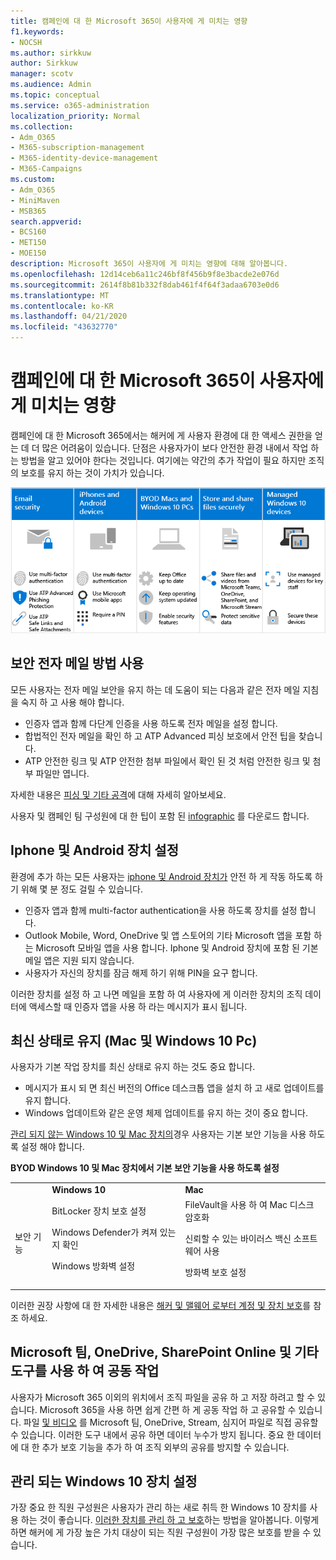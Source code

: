 ```yaml
---
title: 캠페인에 대 한 Microsoft 365이 사용자에 게 미치는 영향
f1.keywords:
- NOCSH
ms.author: sirkkuw
author: Sirkkuw
manager: scotv
ms.audience: Admin
ms.topic: conceptual
ms.service: o365-administration
localization_priority: Normal
ms.collection:
- Adm_O365
- M365-subscription-management
- M365-identity-device-management
- M365-Campaigns
ms.custom:
- Adm_O365
- MiniMaven
- MSB365
search.appverid:
- BCS160
- MET150
- MOE150
description: Microsoft 365이 사용자에 게 미치는 영향에 대해 알아봅니다.
ms.openlocfilehash: 12d14ceb6a11c246bf8f456b9f8e3bacde2e076d
ms.sourcegitcommit: 2614f8b81b332f8dab461f4f64f3adaa6703e0d6
ms.translationtype: MT
ms.contentlocale: ko-KR
ms.lasthandoff: 04/21/2020
ms.locfileid: "43632770"
---
```

# <a name="how-microsoft-365-for-campaigns-affects-your-users"></a>캠페인에 대 한 Microsoft 365이 사용자에 게 미치는 영향

캠페인에 대 한 Microsoft 365에서는 해커에 게 사용자 환경에 대 한 액세스 권한을 얻는 데 더 많은 어려움이 있습니다. 단점은 사용자가이 보다 안전한 환경 내에서 작업 하는 방법을 알고 있어야 한다는 것입니다. 여기에는 약간의 추가 작업이 필요 하지만 조직의 보호를 유지 하는 것이 가치가 있습니다.

![Iphone, Android 장치, Mac, Windows 10, 공유 및 주요 직원에 대해 아래에서 주요 요점을 요약 하는 그림](../media/M365-democracy-Users_700px.png)

## <a name="use-secure-email-practices"></a>보안 전자 메일 방법 사용
모든 사용자는 전자 메일 보안을 유지 하는 데 도움이 되는 다음과 같은 전자 메일 지침을 숙지 하 고 사용 해야 합니다.
- 인증자 앱과 함께 다단계 인증을 사용 하도록 전자 메일을 설정 합니다.
- 합법적인 전자 메일을 확인 하 고 ATP Advanced 피싱 보호에서 안전 팁을 찾습니다.
- ATP 안전한 링크 및 ATP 안전한 첨부 파일에서 확인 된 것 처럼 안전한 링크 및 첨부 파일만 엽니다.

자세한 내용은 [피싱 및 기타 공격](m365-campaigns-phishing-and-attacks.md)에 대해 자세히 알아보세요. 

사용자 및 캠페인 팀 구성원에 대 한 팁이 포함 된 [infographic](m365-campaigns-protect-campaign-infographic.md) 를 다운로드 합니다.

## <a name="set-up-iphones-and-android-devices"></a>Iphone 및 Android 장치 설정
환경에 추가 하는 모든 사용자는 [iphone 및 Android 장치가](../business/set-up-mobile-devices.md?toc=%2Fmicrosoft-365%2Fcampaigns%2Ftoc.json) 안전 하 게 작동 하도록 하기 위해 몇 분 정도 걸릴 수 있습니다.
- 인증자 앱과 함께 multi-factor authentication을 사용 하도록 장치를 설정 합니다.
- Outlook Mobile, Word, OneDrive 및 앱 스토어의 기타 Microsoft 앱을 포함 하는 Microsoft 모바일 앱을 사용 합니다. Iphone 및 Android 장치에 포함 된 기본 메일 앱은 지원 되지 않습니다. 
- 사용자가 자신의 장치를 잠금 해제 하기 위해 PIN을 요구 합니다.

이러한 장치를 설정 하 고 나면 메일을 포함 하 여 사용자에 게 이러한 장치의 조직 데이터에 액세스할 때 인증자 앱을 사용 하 라는 메시지가 표시 됩니다. 

## <a name="keep-byod-macs-and-windows-10-pcs-fresh"></a>최신 상태로 유지 (Mac 및 Windows 10 Pc) 
사용자가 기본 작업 장치를 최신 상태로 유지 하는 것도 중요 합니다.
- 메시지가 표시 되 면 최신 버전의 Office 데스크톱 앱을 설치 하 고 새로 업데이트를 유지 합니다. 
- Windows 업데이트와 같은 운영 체제 업데이트를 유지 하는 것이 중요 합니다.

[관리 되지 않는 Windows 10 및 Mac 장치의](m365-campaigns-protect-pcs-macs.md)경우 사용자는 기본 보안 기능을 사용 하도록 설정 해야 합니다.

**BYOD Windows 10 및 Mac 장치에서 기본 보안 기능을 사용 하도록 설정**

||||
|:-----|:-----|:------|
||**Windows 10**|**Mac**|
|보안 기능|BitLocker 장치 보호 설정<p><p> Windows Defender가 켜져 있는지 확인 <p>Windows 방화벽 설정| FileVault을 사용 하 여 Mac 디스크 암호화 <p><p>신뢰할 수 있는 바이러스 백신 소프트웨어 사용 <p>방화벽 보호 설정|

이러한 권장 사항에 대 한 자세한 내용은 [해커 및 맬웨어 로부터 계정 및 장치 보호](https://support.office.com/article/Protect-your-account-and-devices-from-hackers-and-malware-066d6216-a56b-4f90-9af3-b3a1e9a327d6#ID0EAABAAA=Windows_10)를 참조 하세요.

## <a name="collaborate-using-microsoft-teams-onedrive-sharepoint-online-and-other-tools"></a>Microsoft 팀, OneDrive, SharePoint Online 및 기타 도구를 사용 하 여 공동 작업
사용자가 Microsoft 365 이외의 위치에서 조직 파일을 공유 하 고 저장 하려고 할 수 있습니다. Microsoft 365을 사용 하면 쉽게 간편 하 게 공동 작업 하 고 공유할 수 있습니다. 파일 [및 비디오](share-files-and-videos.md) 를 Microsoft 팀, OneDrive, Stream, 심지어 파일로 직접 공유할 수 있습니다. 이러한 도구 내에서 공유 하면 데이터 누수가 방지 됩니다. 중요 한 데이터에 대 한 추가 보호 기능을 추가 하 여 조직 외부의 공유를 방지할 수 있습니다. 


## <a name="set-up-managed-windows-10-devices"></a>관리 되는 Windows 10 장치 설정
가장 중요 한 직원 구성원은 사용자가 관리 하는 새로 취득 한 Windows 10 장치를 사용 하는 것이 좋습니다. [이러한 장치를 관리 하 고 보호](../business/set-up-windows-devices.md?toc=/microsoft-365/campaigns/toc.json)하는 방법을 알아봅니다. 이렇게 하면 해커에 게 가장 높은 가치 대상이 되는 직원 구성원이 가장 많은 보호를 받을 수 있습니다. 
